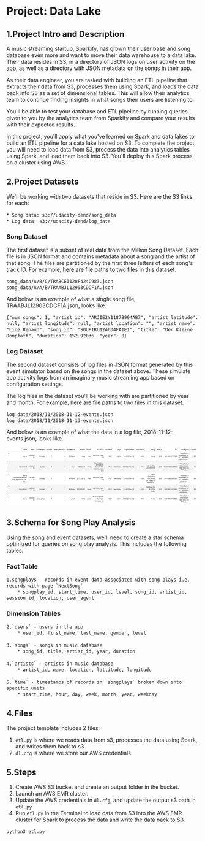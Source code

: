 # Project: Data Lake

## 1.Project Intro and Description

A music streaming startup, Sparkify, has grown their user base and song database even more and want to move their data warehouse to a data lake. Their data resides in S3, in a directory of JSON logs on user activity on the app, as well as a directory with JSON metadata on the songs in their app.

As their data engineer, you are tasked with building an ETL pipeline that extracts their data from S3, processes them using Spark, and loads the data back into S3 as a set of dimensional tables. This will allow their analytics team to continue finding insights in what songs their users are listening to.

You'll be able to test your database and ETL pipeline by running queries given to you by the analytics team from Sparkify and compare your results with their expected results.

In this project, you'll apply what you've learned on Spark and data lakes to build an ETL pipeline for a data lake hosted on S3. To complete the project, you will need to load data from S3, process the data into analytics tables using Spark, and load them back into S3. You'll deploy this Spark process on a cluster using AWS.

## 2.Project Datasets

We'll be working with two datasets that reside in S3. Here are the S3 links for each:

    * Song data: s3://udacity-dend/song_data
    * Log data: s3://udacity-dend/log_data
    
### Song Dataset
The first dataset is a subset of real data from the Million Song Dataset. Each file is in JSON format and contains metadata about a song and the artist of that song. The files are partitioned by the first three letters of each song's track ID. For example, here are file paths to two files in this dataset.

    song_data/A/B/C/TRABCEI128F424C983.json
    song_data/A/A/B/TRAABJL12903CDCF1A.json
    
And below is an example of what a single song file, TRAABJL12903CDCF1A.json, looks like.

    {"num_songs": 1, "artist_id": "ARJIE2Y1187B994AB7", "artist_latitude": null, "artist_longitude": null, "artist_location": "", "artist_name": "Line Renaud", "song_id": "SOUPIRU12A6D4FA1E1", "title": "Der Kleine Dompfaff", "duration": 152.92036, "year": 0}
    
### Log Dataset
The second dataset consists of log files in JSON format generated by this event simulator based on the songs in the dataset above. These simulate app activity logs from an imaginary music streaming app based on configuration settings.

The log files in the dataset you'll be working with are partitioned by year and month. For example, here are file paths to two files in this dataset.

    log_data/2018/11/2018-11-12-events.json
    log_data/2018/11/2018-11-13-events.json

And below is an example of what the data in a log file, 2018-11-12-events.json, looks like.

![](image/log-data.png)

## 3.Schema for Song Play Analysis

Using the song and event datasets, we'll need to create a star schema optimized for queries on song play analysis. This includes the following tables.

### Fact Table

    1.songplays - records in event data associated with song plays i.e. records with page `NextSong`
        * songplay_id, start_time, user_id, level, song_id, artist_id, session_id, location, user_agent
        
### Dimension Tables

    2.`users` - users in the app
        * user_id, first_name, last_name, gender, level
        
    3.`songs` - songs in music database
        * song_id, title, artist_id, year, duration
        
    4.`artists` - artists in music database
        * artist_id, name, location, lattitude, longitude
        
    5.`time` - timestamps of records in `songplays` broken down into specific units
        * start_time, hour, day, week, month, year, weekday
        
## 4.Files

The project template includes 2 files:

1. `etl.py` is where we reads data from s3, processes the data using Spark, and writes them back to s3.
2. `dl.cfg` is where we store our AWS credentials.

## 5.Steps

1. Create AWS S3 bucket and create an output folder in the bucket.
2. Launch an AWS EMR cluster.
3. Update the AWS credentials in `dl.cfg`, and update the output s3 path in `etl.py`
4. Run `etl.py` in the Terminal to load data from S3 into the AWS EMR cluster for Spark to process the data and write the data back to S3.
```
python3 etl.py
```
